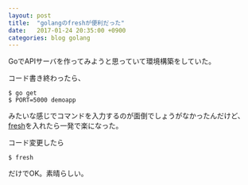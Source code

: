 ```yaml
---
layout: post
title:  "golangのfreshが便利だった"
date:   2017-01-24 20:35:00 +0900
categories: blog golang
---
```

GoでAPIサーバを作ってみようと思っていて環境構築をしていた。

コード書き終わったら、

```shell
$ go get 
$ PORT=5000 demoapp
```

みたいな感じでコマンドを入力するのが面倒でしょうがなかったんだけど、[fresh](https://github.com/pilu/fresh)を入れたら一発で楽になった。

コード変更したら

```shell
$ fresh
```

だけでOK。素晴らしい。